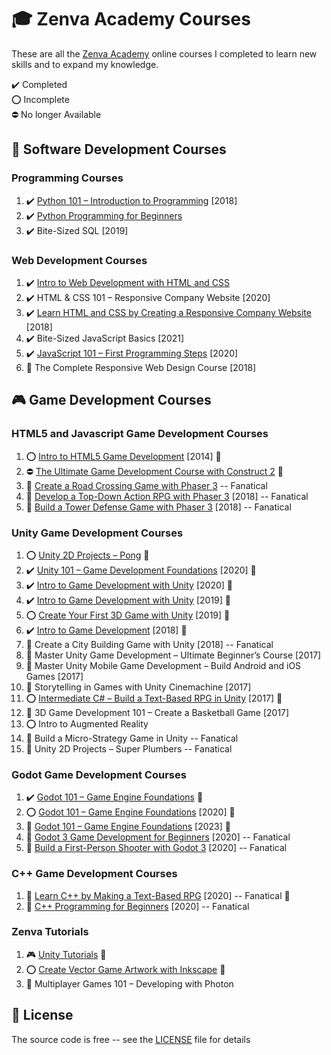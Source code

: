 # :mortar_board: Zenva Academy Courses

These are all the [Zenva Academy][zenva] online courses I completed to learn new skills and to expand my knowledge.

:heavy_check_mark: Completed  
:o: Incomplete  
:no_entry: No longer Available

## :beginner: Software Development Courses

### Programming Courses

1. :heavy_check_mark: [Python 101 – Introduction to Programming](python-101-introduction-to-programming/) [2018]
2. :heavy_check_mark: [Python Programming for Beginners](python-programming-for-beginners/)
3. :heavy_check_mark: Bite-Sized SQL [2019]

### Web Development Courses

1. :heavy_check_mark: [Intro to Web Development with HTML and CSS](intro-web-development-with-html-css/)
2. :heavy_check_mark: HTML & CSS 101 – Responsive Company Website [2020]
3. :heavy_check_mark: [Learn HTML and CSS by Creating a Responsive Company Website](creating-a-responsive-company-website-2018/) [2018]
4. :heavy_check_mark: Bite-Sized JavaScript Basics [2021]
5. :heavy_check_mark: [JavaScript 101 – First Programming Steps](https://academy.zenva.com/course/javascript-101-web-and-game-development-fundamentals/) [2020]
6. :construction: The Complete Responsive Web Design Course [2018]

## :video_game: Game Development Courses

### HTML5 and Javascript Game Development Courses

1. :o: [Intro to HTML5 Game Development](https://github.com/learning-game-development/learning-javascript-game-development/tree/master/intro-to-html5-game-development) [2014] :rocket:
2. :no_entry: [The Ultimate Game Development Course with Construct 2](https://github.com/learning-game-development/learning-construct-2-game-development/tree/master/ultimate-game-development-course) :rocket:
3. :construction: [Create a Road Crossing Game with Phaser 3](/) -- Fanatical
4. :construction: [Develop a Top-Down Action RPG with Phaser 3](/) [2018] -- Fanatical
5. :construction: [Build a Tower Defense Game with Phaser 3](/) [2018] -- Fanatical

### Unity Game Development Courses

1. :o: [Unity 2D Projects – Pong](https://gitlab.com/quest-for-game-dev/pong-games/unity-pong-game) :rocket:
2. :heavy_check_mark: [Unity 101 – Game Development Foundations](https://github.com/learning-game-development/learning-unity-game-development/tree/master/Zenva-GameDev-Academy-Unity-Courses) [2020] :rocket:
3. :heavy_check_mark: [Intro to Game Development with Unity](https://github.com/learning-game-development/learning-unity-game-development/tree/master/Zenva-GameDev-Academy-Unity-Courses) [2020] :rocket:
4. :heavy_check_mark: [Intro to Game Development with Unity](https://github.com/learning-game-development/learning-unity-game-development/tree/master/Zenva-GameDev-Academy-Unity-Courses) [2019] :rocket:
5. :o: [Create Your First 3D Game with Unity](https://github.com/learning-game-development/learning-unity-game-development/tree/master/Zenva-GameDev-Academy-Unity-Courses) [2019] :rocket:
6. :heavy_check_mark: [Intro to Game Development](https://github.com/learning-game-development/learning-unity-game-development/tree/master/Zenva-GameDev-Academy-Unity-Courses) [2018] :rocket:
7. :construction: Create a City Building Game with Unity [2018] -- Fanatical
8. :construction: Master Unity Game Development – Ultimate Beginner’s Course [2017]
9. :construction: Master Unity Mobile Game Development – Build Android and iOS Games [2017]
10. :construction: Storytelling in Games with Unity Cinemachine [2017]
11. :o: [Intermediate C# – Build a Text-Based RPG in Unity](https://gitlab.com/quest-for-game-dev/text-adventure-games/unity-text-adventure-game) [2017] :rocket:
12. :construction: 3D Game Development 101 – Create a Basketball Game [2017]
13. :o: Intro to Augmented Reality
14. :construction: Build a Micro-Strategy Game in Unity -- Fanatical
15. :construction: Unity 2D Projects – Super Plumbers -- Fanatical

### Godot Game Development Courses

1. :heavy_check_mark: [Godot 101 – Game Engine Foundations](https://github.com/learning-game-development/learning-godot-game-development/tree/master/online-courses/Zenva-Godot-Courses) :rocket:
2. :o: [Godot 101 – Game Engine Foundations](https://github.com/learning-game-development/learning-godot-game-development/tree/master/online-courses/Zenva-Godot-Courses) [2020] :rocket:
3. :construction: [Godot 101 – Game Engine Foundations](https://github.com/learning-game-development/learning-godot-game-development/tree/master/online-courses/Zenva-Godot-Courses) [2023] :rocket:
4. :construction: [Godot 3 Game Development for Beginners](/) [2020] -- Fanatical
5. :construction: [Build a First-Person Shooter with Godot 3](/) [2020] -- Fanatical

### C++ Game Development Courses

1. :construction: [Learn C++ by Making a Text-Based RPG](/) [2020] -- Fanatical :rocket:
2. :construction: [C++ Programming for Beginners](/) [2020] -- Fanatical

### Zenva Tutorials

1. :video_game: [Unity Tutorials](https://github.com/learning-game-development/learning-unity-game-development/tree/master/Zenva-GameDev-Academy-Unity-Tutorials) :rocket:
2. :o: [Create Vector Game Artwork with Inkscape](https://github.com/learning-game-development/learning-game-development-tools/blob/master/learning-inkscape/create-vector-game-artwork) :rocket:
3. :construction: Multiplayer Games 101 – Developing with Photon

## :page_with_curl: License

The source code is free -- see the [LICENSE](LICENSE) file for details

[zenva]: https://academy.zenva.com/
